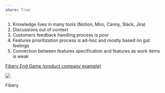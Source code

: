 ```yaml
---  
share: True  
---  
```

1.  Knowledge lives in many tools (Notion, Miro, Canny, Slack, Jira)  
2.  Discussions out of context  
3.  Customers feedback handling process is poor  
4.  Features prioritization process is ad-hoc and mostly based on gut feelings  
5.  Connection between features specification and features as work items is weak  
  
[Fibery End Game (product company example)](https://fibery.io/blog/fibery-end-game-product-company-example/)  
  
![](https://fibery.io/blog/knowledege-architecture-cheatsheet.png)  
  
  
Fibery